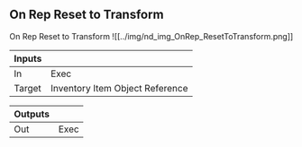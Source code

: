 ## On Rep Reset to Transform
On Rep Reset to Transform
![[../img/nd_img_OnRep_ResetToTransform.png]]

|Inputs||
|--|--|
| In | Exec |
| Target | Inventory Item Object Reference |

|Outputs||
|--|--|
| Out | Exec |
